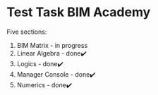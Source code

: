 # Test Task BIM Academy
Five sections:
1. BIM Matrix - in progress
2. Linear Algebra - done✔️
3. Logics - done✔️
4. Manager Console - done✔️
5. Numerics - done✔️
